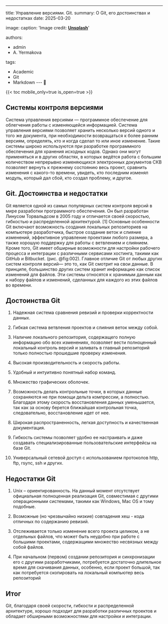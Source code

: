---
title: Управление версиями. Git.
summary: О Git, его достоинствах и недостатках
date: 2025-03-20

image:
  caption: 'Image credit: [**Unsplash**](https://unsplash.com)'

authors:
  - admin
  - A. Yermakova 

tags:
  - Academic
  - Git
  - Markdown
--- 👋

{{< toc mobile_only=true is_open=true >}}

## Системы контроля версиями
 
Система управления версиями — программное обеспечение для облегчения работы с изменяющейся информацией. Система управления 
версиями позволяет хранить несколько версий одного и того же документа, при необходимости возвращаться к более ранним версиям, 
определять, кто и когда сделал то или иное изменение. Такие системы широко используются при разработке программного 
обеспечения для хранения исходных кодов. Однако они могут применяться и в других областях, в которых ведётся работа с большим 
количеством непрерывно изменяющихся электронных документов СКВ позволяет вернуть к прежнему состоянию весь проект, сравнить 
изменения с какого-то времени, увидеть, кто последним изменял модуль, который дал сбой, кто создал проблему, и другое.

[//]: # ([![The template is mobile first with a responsive design to ensure that your site looks stunning on every device.]&#40;https://raw.githubusercontent.com/wowchemy/wowchemy-hugo-modules/main/starters/academic/preview.png&#41;]&#40;https://hugoblox.com&#41;)

## Git. Достоинства и недостатки

Git является одной из самых популярных систем контроля версий в мире разработки программного обеспечения. Он был разработан 
Линусом Торвальдсом в 2005 году и отличается своей скоростью, гибкостью и распределенной архитектурой. [1] Основные 
особенности Git включают возможность создания локальных репозиториев на компьютере разработчика, быстрое создание веток и 
слияние изменений, эффективное управление проектами любого размера, а также хорошую поддержку для работы с ветвлением и 
слиянием. Кроме того, Git имеет обширные возможности для настройки рабочего процесса и интеграции с различными сервисами 
хостинга, такими как GitHub и Bitbucket. (рис. @fig:002). Главное отличие Git от любых других систем контроля версий— это то, 
как Git смотрит на свои данные. В принципе, большинство других систем хранит информацию как список изменений для файлов. Эти 
системы относятся к хранимым данным как к набору файлов и изменений, сделанных для каждого из этих файлов во времени.

## Достоинства Git

1. Надежная система сравнения ревизий и проверки корректности данных.

2. Гибкая система ветвления проектов и слияния веток между собой.

3. Наличие локального репозитория, содержащего полную информацию обо всех изменениях, позволяет вести полноценный локальный контроль версий и заливать в главный репозиторий только полностью прошедшие проверку изменения.

4. Высокая производительность и скорость работы.

5. Удобный и интуитивно понятный набор команд.

6. Множество графических оболочек.

7. Возможность делать контрольные точки, в которых данные сохраняются не при помощи дельта компрессии, а полностью. Благодаря этому скорость восстановления данных уменьшается, так как за основу берется ближайшая контрольная точка, следовательно, восстановление идет от нее.

8. Широкая распространенность, легкая доступность и качественная документация.

9. Гибкость системы позволяет удобно ее настраивать и даже создавать специализированные пользовательские интерфейсы на базе Git.

10. Универсальный сетевой доступ с использованием протоколов http, ftp, rsync, ssh и других.

## Недостатки Git

1. Unix – ориентированность. На данный момент отсутствует официальная полноценная реализация Git, совместимая с другими операционными системами, такими как Windows, Mac OS и тому подобные.

2. Возможные (но чрезвычайно низкие) совпадения хеш - кода отличных по содержанию ревизий.

3. Отслеживается только изменение всего проекта целиком, а не отдельных файлов, что может быть неудобно при работе с большими проектами, содержащими множество несвязных между собой файлов.

4. При начальном (первом) создании репозитория и синхронизации его с другими разработчиками, потребуется достаточно длительное время для скачивания данных, особенно, если проект большой, так как потребуется скопировать на локальный компьютер весь репозиторий

## Итог

Git, благодаря своей скорости, гибкости и распределенной архитектуре, хорошо подходит для разработки различных проектов и 
обладает обширными возможностями для настройки и интеграции.










